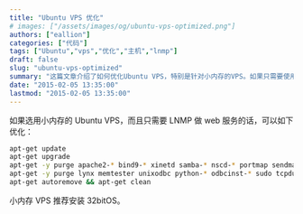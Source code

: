 ```yaml
---
title: "Ubuntu VPS 优化"
# images: ["/assets/images/og/ubuntu-vps-optimized.png"]
authors: ["eallion"]
categories: ["代码"]
tags: ["Ubuntu","vps","优化","主机","lnmp"]
draft: false
slug: "ubuntu-vps-optimized"
summary: "这篇文章介绍了如何优化Ubuntu VPS，特别是针对小内存的VPS。如果只需要使用LNMP进行web服务，可以采取以下优化措施：对于小内存VPS，建议安装32位的操作系统。"
date: "2015-02-05 13:35:00"
lastmod: "2015-02-05 13:35:00"
---
```


如果选用小内存的 Ubuntu VPS，而且只需要 LNMP 做 web 服务的话，可以如下优化：

```bash
apt-get update 
apt-get upgrade 
apt-get -y purge apache2-* bind9-* xinetd samba-* nscd-* portmap sendmail-* sasl2-bin 
apt-get -y purge lynx memtester unixodbc python-* odbcinst-* sudo tcpdump ttf-*
apt-get autoremove && apt-get clean
```

小内存 VPS 推荐安装 32bitOS。
